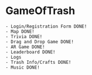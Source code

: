 # GameOfTrash
    - Login/Registration Form DONE!
    - Map DONE!
    - Trivia DONE!
    - Drag and Drop Game DONE!
    - AR Game DONE!
    - Leaderboard DONE!
    - Logs  
    - Trash Info/Crafts DONE!
    - Music DONE!
